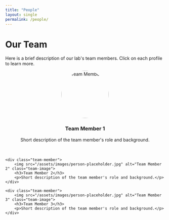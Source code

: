 ```yaml
---
title: "People"
layout: single
permalink: /people/
---
```


# Our Team

Here is a brief description of our lab's team members. Click on each profile to learn more.

<div class="team-grid">
    <div class="team-member">
        <img src="/assets/images/person-placeholder.jpg" alt="Team Member 1" class="team-image">
        <h3>Team Member 1</h3>
        <p>Short description of the team member's role and background.</p>
    </div>

    <div class="team-member">
        <img src="/assets/images/person-placeholder.jpg" alt="Team Member 2" class="team-image">
        <h3>Team Member 2</h3>
        <p>Short description of the team member's role and background.</p>
    </div>

    <div class="team-member">
        <img src="/assets/images/person-placeholder.jpg" alt="Team Member 3" class="team-image">
        <h3>Team Member 3</h3>
        <p>Short description of the team member's role and background.</p>
    </div>
</div>

<style>
.team-grid {
    display: flex;
    gap: 20px;
    flex-wrap: wrap;
}

.team-member {
    text-align: center;
    flex: 1;
    min-width: 250px;
}

.team-image {
    border-radius: 50%;
    width: 150px;
    height: 150px;
}
</style>
